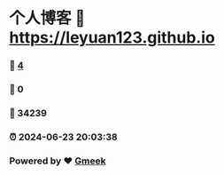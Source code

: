 # 个人博客 :link: https://leyuan123.github.io 
### :page_facing_up: [4](https://leyuan123.github.io/tag.html) 
### :speech_balloon: 0 
### :hibiscus: 34239 
### :alarm_clock: 2024-06-23 20:03:38 
### Powered by :heart: [Gmeek](https://github.com/Meekdai/Gmeek)
